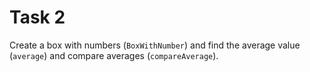 # Task 2

Create a box with numbers (`BoxWithNumber`) and find the average value (`average`)
and compare averages (`compareAverage`).
